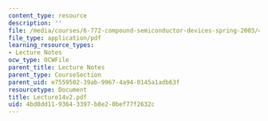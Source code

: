 ```yaml
---
content_type: resource
description: ''
file: /media/courses/6-772-compound-semiconductor-devices-spring-2003/4bd8dd1193643397b8e20bef77f2632c_Lecture14v2.pdf
file_type: application/pdf
learning_resource_types:
- Lecture Notes
ocw_type: OCWFile
parent_title: Lecture Notes
parent_type: CourseSection
parent_uid: e7559502-39ab-9967-4a94-0145a1adb63f
resourcetype: Document
title: Lecture14v2.pdf
uid: 4bd8dd11-9364-3397-b8e2-0bef77f2632c
---
```

